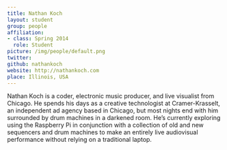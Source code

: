 ```yaml
---
title: Nathan Koch
layout: student
group: people
affiliation:
- class: Spring 2014
  role: Student
picture: /img/people/default.png
twitter:
github: nathankoch
website: http://nathankoch.com
place: Illinois, USA
---
```

Nathan Koch is a coder, electronic music producer, and live visualist from Chicago. He spends his days as a creative technologist at Cramer-Krasselt, an independent ad agency based in Chicago, but most nights end with him surrounded by drum machines in a darkened room. He’s currently exploring using the Raspberry Pi in conjunction with a collection of old and new sequencers and drum machines to make an entirely live audiovisual performance without relying on a traditional laptop.

